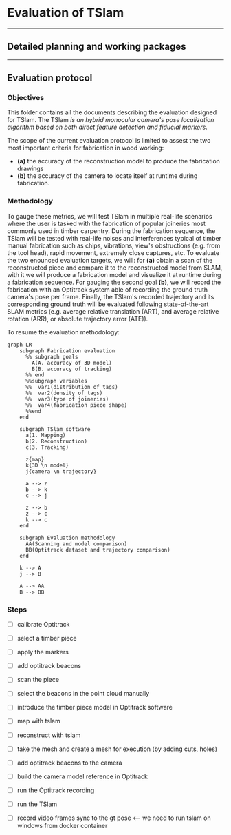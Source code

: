 # Evaluation of TSlam

---
## Detailed planning and working packages



---
## Evaluation protocol
### Objectives
This folder contains all the documents describing the evaluation designed for TSlam.
The TSlam *is an hybrid monocular camera's pose localization algorithm based on both direct feature detection and fiducial markers*.

The scope of the current evaluation protocol is limited to assest the two most important criteria for fabrication in wood working:
- **(a)** the accuracy of the reconstruction model to produce the fabrication drawings
- **(b)** the accuracy of the camera to locate itself at runtime during fabrication.

### Methodology
To gauge these metrics, we will test TSlam in multiple real-life scenarios where the user is tasked with the fabrication of popular joineries most commonly used in timber carpentry. During the fabrication sequence, the TSlam will be tested with real-life noises and interferences typical of timber manual fabrication such as chips, vibrations, view's obstructions (e.g. from the tool head), rapid movement, extremely close captures, etc.
To evaluate the two enounced evaluation targets, we will: for **(a)** obtain a scan of the reconstructed piece and compare it to the reconstructed model from SLAM, with it we will produce a fabrication model and visualize it at runtime during a fabrication sequence. For gauging the second goal **(b)**, we will record the fabrication with an Optitrack system able of recording the ground truth camera's pose per frame. Finally, the TSlam's recorded trajectory and its corresponding ground truth will be evaluated following state-of-the-art SLAM metrics (e.g. average relative translation (ART), and average relative rotation (ARR), or absolute trajectory error (ATE)).

To resume the evaluation methodology:
```mermaid
graph LR
    subgraph Fabrication evaluation
      %% subgraph goals
        A(A. accuracy of 3D model)
        B(B. accuracy of tracking)
      %% end
      %%subgraph variables
      %%  var1(distribution of tags)
      %%  var2(density of tags)
      %%  var3(type of joineries)
      %%  var4(fabrication piece shape)
      %%end
    end

    subgraph TSlam software
      a(1. Mapping)
      b(2. Reconstruction)
      c(3. Tracking)

      z{map}
      k{3D \n model}
      j{camera \n trajectory}

      a --> z
      b --> k
      c --> j

      z --> b
      z --> c
      k --> c
    end

    subgraph Evaluation methodology
      AA(Scanning and model comparison)
      BB(Optitrack dataset and trajectory comparison)
    end

    k --> A
    j --> B

    A --> AA
    B --> BB
```

### Steps

- [ ] calibrate Optitrack

- [ ] select a timber piece

- [ ] apply the markers
- [ ] add optitrack beacons
- [ ] scan the piece
- [ ] select the beacons in the point cloud manually
- [ ] introduce the timber piece model in Optitrack software

- [ ] map with tslam
- [ ] reconstruct with tslam
- [ ] take the mesh and create a mesh for execution (by adding cuts, holes)

- [ ] add optitrack beacons to the camera
- [ ] build the camera model reference in Optitrack

- [ ] run the Optitrack recording
- [ ] run the TSlam
- [ ] record video frames sync to the gt pose  <-- we need to run tslam on windows from docker container



